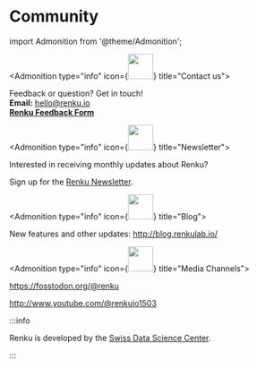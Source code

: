 # Community

import Admonition from '@theme/Admonition';

<Admonition type="info" icon={<img src="https://www.notion.so/icons/send_green.svg" width="45" height="45" />} title="Contact us">

Feedback or question? Get in touch!<br/>
**Email:** [hello@renku.io](mailto:hello@renku.io)<br/>
[**Renku Feedback Form**](https://www.notion.so/1fb0df2efafc803d9534d5ec4cc2f3e8?pvs=21)

</Admonition>

<Admonition type="info" icon={<img src="https://www.notion.so/icons/news_green.svg" width="45" height="45" />} title="Newsletter">

Interested in receiving monthly updates about Renku?

Sign up for the [Renku Newsletter](https://www.notion.so/12d0df2efafc8012a10ec4563b8d8b8c?pvs=21).

</Admonition>

<Admonition type="info" icon={<img src="https://www.notion.so/icons/book_green.svg" width="45" height="45" />} title="Blog">

New features and other updates: http://blog.renkulab.io/

</Admonition>

<Admonition type="info" icon={<img src="https://www.notion.so/icons/feed_green.svg" width="45" height="45" />} title="Media Channels">

https://fosstodon.org/@renku

http://www.youtube.com/@renkuio1503

</Admonition>

:::info

Renku is developed by the [Swiss Data Science Center](https://www.datascience.ch).

:::
